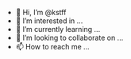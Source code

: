 - 👋 Hi, I’m @kstff
- 👀 I’m interested in ...
- 🌱 I’m currently learning ...
- 💞️ I’m looking to collaborate on ...
- 📫 How to reach me ...

<!---
kstff/kstff is a ✨ special ✨ repository because its `README.md` (this file) appears on your GitHub profile.
You can click the Preview link to take a look at your changes.
--->
